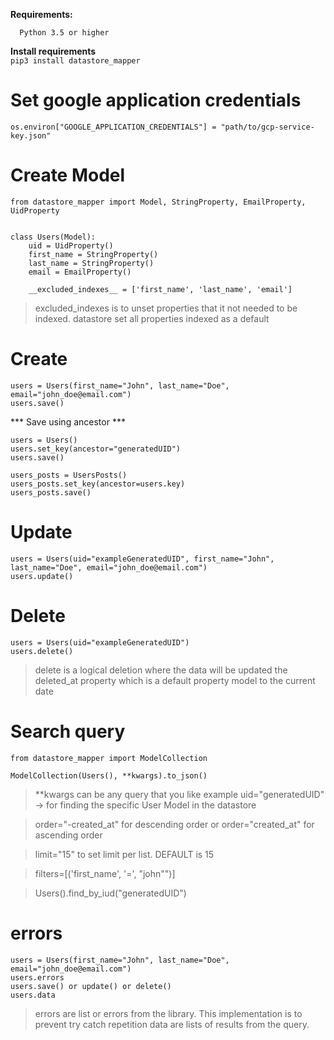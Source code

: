 **Requirements:**
```
  Python 3.5 or higher
```

**Install requirements**  
`pip3 install datastore_mapper`


# Set google application credentials
```
os.environ["GOOGLE_APPLICATION_CREDENTIALS"] = "path/to/gcp-service-key.json"
```

# Create Model
```
from datastore_mapper import Model, StringProperty, EmailProperty, UidProperty


class Users(Model):
    uid = UidProperty()
    first_name = StringProperty()
    last_name = StringProperty()
    email = EmailProperty()

    __excluded_indexes__ = ['first_name', 'last_name', 'email']

```
> excluded_indexes is to unset properties that it not needed to be indexed. 
datastore set all properties indexed as a default

# Create

```
users = Users(first_name="John", last_name="Doe", email="john_doe@email.com")
users.save()
```

*** Save using ancestor ***
```
users = Users()
users.set_key(ancestor="generatedUID")
users.save()

users_posts = UsersPosts()
users_posts.set_key(ancestor=users.key)
users_posts.save()
```

# Update

```
users = Users(uid="exampleGeneratedUID", first_name="John", last_name="Doe", email="john_doe@email.com")
users.update()
```

# Delete

```
users = Users(uid="exampleGeneratedUID")
users.delete()
```
> delete is a logical deletion where the data 
will be updated the deleted_at property which is a default property model to the current date

# Search query

```
from datastore_mapper import ModelCollection

ModelCollection(Users(), **kwargs).to_json()
```

> **kwargs can be any query that you like example
uid="generatedUID" -> for finding the specific User Model in the datastore

> order="-created_at" for descending order or order="created_at" for ascending order

> limit="15" to set limit per list. DEFAULT is 15

> filters=[('first_name', '=', "john"")]

> Users().find_by_iud("generatedUID")

# errors

```
users = Users(first_name="John", last_name="Doe", email="john_doe@email.com")
users.errors
users.save() or update() or delete()
users.data
```
> errors are list or errors from the library. This implementation is to prevent try catch repetition
> data are lists of results from the query.